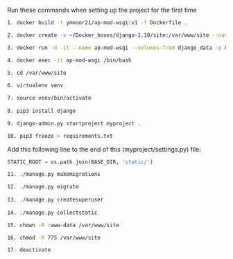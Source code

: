 Run these commands when setting up the project for the first time
```bash
1. docker build -t ymnoor21/ap-mod-wsgi:v1 -f Dockerfile .

2. docker create -v ~/Docker_boxes/django-1.10/site:/var/www/site --name django_data ubuntu:16.04 /bin/true

3. docker run -d -it --name ap-mod-wsgi --volumes-from django_data -p 8000:80 ymnoor21/ap-mod-wsgi:v1 /bin/bash

4. docker exec -it ap-mod-wsgi /bin/bash

5. cd /var/www/site
	
6. virtualenv venv

7. source venv/bin/activate
	
8. pip3 install django

9. django-admin.py startproject myproject .

10. pip3 freeze > requirements.txt
```
Add this following line to the end of this (myproject/settings.py) file:
```python
STATIC_ROOT = os.path.join(BASE_DIR, 'static/')
```
```bash
11. ./manage.py makemigrations

12. ./manage.py migrate
	
13. ./manage.py createsuperuser
	
14. ./manage.py collectstatic

15. chown -R :www-data /var/www/site

16. chmod -R 775 /var/www/site

17. deactivate
```
